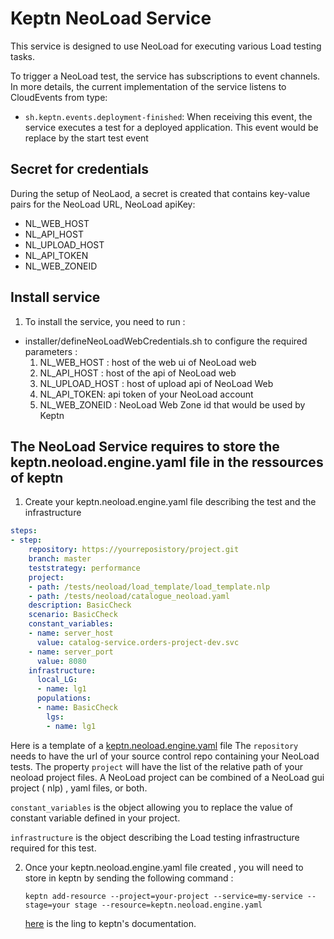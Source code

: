 # Keptn NeoLoad Service

This service is designed to use NeoLoad for executing various Load testing tasks. 

To trigger a NeoLoad test, the service has subscriptions to event channels. In more details, the current implementation of the service listens to CloudEvents from type:
* `sh.keptn.events.deployment-finished`: When receiving this event, the service executes a test for a deployed application. This event would be replace by the start test event

## Secret for credentials
During the setup of NeoLaod, a secret is created that contains key-value pairs for the NeoLoad  URL, NeoLoad apiKey:
   * NL_WEB_HOST 
   * NL_API_HOST 
   * NL_UPLOAD_HOST
   * NL_API_TOKEN
   * NL_WEB_ZONEID 




## Install service <a id="install"></a>

1. To install the service, you need to run :
 * installer/defineNeoLoadWebCredentials.sh to configure the required parameters :
    1. NL_WEB_HOST : host of the web ui of NeoLoad web
    1. NL_API_HOST : host of the api of NeoLoad web
    1. NL_UPLOAD_HOST : host of upload api of NeoLoad Web
    1. NL_API_TOKEN: api token of your NeoLoad account
    1. NL_WEB_ZONEID : NeoLoad Web Zone id that would be used by Keptn


## The NeoLoad Service requires to store the keptn.neoload.engine.yaml file in the ressources of keptn

1. Create your keptn.neoload.engine.yaml file describing the test and the infrastructure

```yaml
steps:
- step:
    repository: https://yourreposistory/project.git
    branch: master
    teststrategy: performance
    project:
    - path: /tests/neoload/load_template/load_template.nlp
    - path: /tests/neoload/catalogue_neoload.yaml
    description: BasicCheck
    scenario: BasicCheck
    constant_variables:
    - name: server_host
      value: catalog-service.orders-project-dev.svc
    - name: server_port
      value: 8080
    infrastructure:
      local_LG:
      - name: lg1
      populations:
      - name: BasicCheck
        lgs:
        - name: lg1
 ```
   Here is a template of a [keptn.neoload.engine.yaml](/template/keptn.neoload.engine.yaml) file
   The ```repository``` needs to have the url of your source control repo containing your NeoLoad tests.
   The property ```project``` will have the list of the relative path of your neoload project files.
   A NeoLoad project can be combined of a NeoLoad gui project ( nlp) , yaml files, or both.
   
   ```constant_variables``` is the object allowing you to replace the value of constant variable defined in your project.
   
   ```infrastructure``` is the object describing the Load testing infrastructure required for this test.
  
2. Once your keptn.neoload.engine.yaml file created , you will need to store in keptn by sending the following command :

   ```keptn add-resource --project=your-project --service=my-service --stage=your stage --resource=keptn.neoload.engine.yaml```
   
    [here](https://keptn.sh/docs/0.6.0/installation/setup-keptn/) is the ling to keptn's documentation. 
